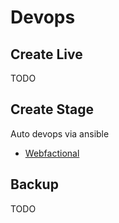 # Devops

## Create Live 

TODO

## Create Stage 

Auto devops via ansible

* [Webfactional](https://github.com/Magnum34/devops/tree/master/hosting/webfaction) 

## Backup

TODO
